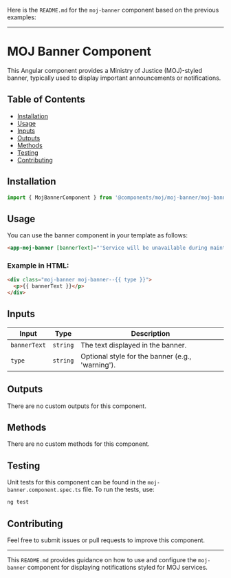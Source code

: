 Here is the `README.md` for the `moj-banner` component based on the previous examples:

---

# MOJ Banner Component

This Angular component provides a Ministry of Justice (MOJ)-styled banner, typically used to display important announcements or notifications.

## Table of Contents

- [Installation](#installation)
- [Usage](#usage)
- [Inputs](#inputs)
- [Outputs](#outputs)
- [Methods](#methods)
- [Testing](#testing)
- [Contributing](#contributing)

## Installation

```typescript
import { MojBannerComponent } from '@components/moj/moj-banner/moj-banner.component';
```

## Usage

You can use the banner component in your template as follows:

```html
<app-moj-banner [bannerText]="'Service will be unavailable during maintenance'" [type]="'warning'"></app-moj-banner>
```

### Example in HTML:

```html
<div class="moj-banner moj-banner--{{ type }}">
  <p>{{ bannerText }}</p>
</div>
```

## Inputs

| Input        | Type     | Description                                      |
| ------------ | -------- | ------------------------------------------------ |
| `bannerText` | `string` | The text displayed in the banner.                |
| `type`       | `string` | Optional style for the banner (e.g., 'warning'). |

## Outputs

There are no custom outputs for this component.

## Methods

There are no custom methods for this component.

## Testing

Unit tests for this component can be found in the `moj-banner.component.spec.ts` file. To run the tests, use:

```bash
ng test
```

## Contributing

Feel free to submit issues or pull requests to improve this component.

---

This `README.md` provides guidance on how to use and configure the `moj-banner` component for displaying notifications styled for MOJ services.
